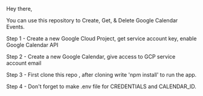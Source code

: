 Hey there,

You can use this repository to Create, Get, & Delete Google Calendar Events.

Step 1 - Create a new Google Cloud Project, get service account key, enable Google Calendar API

Step 2 - Create a new Google Calendar, give access to GCP service account email

Step 3 - First clone this repo , after cloning write 'npm install' to run the app.

Step 4 - Don't forget to make .env file for CREDENTIALS and CALENDAR_ID.
        
         
          
         

